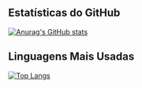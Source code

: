 ## Estatísticas do GitHub

[![Anurag's GitHub stats](https://github-readme-stats.vercel.app/api?username=kauanr0d&show_icons=true&theme=light)](https://github.com/kauanr0d/github-readme-stats)

## Linguagens Mais Usadas

[![Top Langs](https://github-readme-stats.vercel.app/api/top-langs/?username=kauanr0d&layout=compact)](https://github.com/kauanr0d/github-readme-stats)
